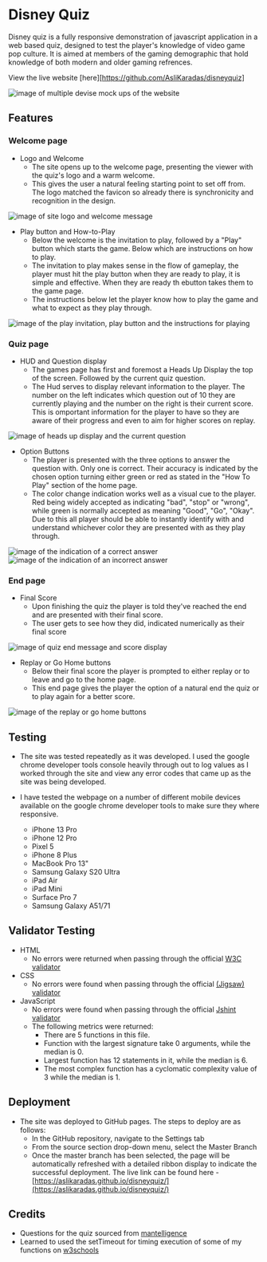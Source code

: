 # Disney Quiz

Disney quiz is a fully responsive demonstration of javascript application in a web based quiz, designed to test the player's knowledge of video game pop culture. It is aimed at members of the gaming demographic that hold knowledge of both modern and older gaming refrences.

View the live website [here][https://github.com/AsliKaradas/disneyquiz] 

<img src="assets/readme_images/sitemockup.PNG" alt="image of multiple devise mock ups of the website">

## Features

### Welcome page

* Logo and Welcome
    * The site opens up to the welcome page, presenting the viewer with the quiz's logo and a warm welcome.
    * This gives the user a natural feeling starting point to set off from. The logo matched the favicon so already there is synchronicity and recognition in the design.


<img src="assets/readme_images/sitewelcome.PNG" alt="image of site logo and welcome message">

* Play button and How-to-Play
    * Below the welcome is the invitation to play, followed by a "Play" button which starts the game. 
    Below which are instructions on how to play.
    * The invitation to play makes sense in the flow of gameplay, the player must hit the play button when they are ready to play,
    it is simple and effective. When they are ready th ebutton takes them to the game page.
    * The instructions below let the player know how to play the game and what to expect as they play through. 

<img src="assets/readme_images/readytoplay.PNG" alt="image of the play invitation, play button and the instructions for playing">

### Quiz page

* HUD and Question display
    * The games page has first and foremost a Heads Up Display the top of the screen. Followed by the current quiz question.
    * The Hud serves to display relevant information to the player. The number on the left indicates which question out of 10 they are currently playing and the number on the right is their current score. This is omportant information for the player to have so they are aware of their progress and even to aim for higher scores on replay. 

<img src="assets/readme_images/hudandq.PNG" alt="image of heads up display and the current question">

* Option Buttons
    * The player is presented with the three options to answer the question with. Only one is correct. Their accuracy is indicated by the chosen option turning either green or red as stated in the "How To Play" section of the home page.
    * The color change indication works well as a visual cue to the player. Red being widely accepted as indicating "bad", "stop" or "wrong", while green is normally accepted as meaning "Good", "Go", "Okay". Due to this all player should be able to instantly identify with and understand whichever color they are presented with as they play through.

<img src="assets/readme_images/correct.PNG" alt="image of the indication of a correct answer">

<img src="assets/readme_images/incorrect.PNG" alt="image of the indication of an incorrect answer">

### End page

* Final Score
    * Upon finishing the quiz the player is told they've reached the end and are presented with their final score.
    * The user gets to see how they did, indicated numerically as their final score

<img src="assets/readme_images/finish.PNG" alt="image of quiz end message and score display">

* Replay or Go Home buttons
    * Below their final score the player is prompted to either replay or to leave and go to the home page.
    * This end page gives the player the option of a natural end the quiz or to play again for a better score. 

<img src="assets/readme_images/replayorhome.PNG" alt="image of the replay or go home buttons">

## Testing

* The site was tested repeatedly as it was developed. I used the google chrome developer tools console heavily through out to log values as I worked through the site and view any error codes that came up as the site was being developed.

* I have tested the webpage on a number of different mobile devices available on the google chrome developer tools to make sure they where responsive.
    * iPhone 13 Pro
    * iPhone 12 Pro
    * Pixel 5
    * iPhone 8 Plus
    * MacBook Pro 13"
    * Samsung Galaxy S20 Ultra
    * iPad Air
    * iPad Mini
    * Surface Pro 7
    * Samsung Galaxy A51/71

## Validator Testing
* HTML
    * No errors were returned when passing through the official [W3C validator](https://validator.w3.org/nu/)
* CSS
    * No errors were found when passing through the official [(Jigsaw) validator](https://jigsaw.w3.org/css-validator/)
* JavaScript
    * No errors were found when passing through the official [Jshint validator](https://jshint.com/)
    * The following metrics were returned:
        * There are 5 functions in this file.
        * Function with the largest signature take 0 arguments, while the median is 0.
        * Largest function has 12 statements in it, while the median is 6.
        * The most complex function has a cyclomatic complexity value of 3 while the median is 1.

## Deployment
* The site was deployed to GitHub pages. The steps to deploy are as follows:
    * In the GitHub repository, navigate to the Settings tab
    * From the source section drop-down menu, select the Master Branch
    * Once the master branch has been selected, the page will be automatically refreshed with a detailed ribbon display to indicate the successful deployment.
The live link can be found here - [https://aslikaradas.github.io/disneyquiz/](https://aslikaradas.github.io/disneyquiz/)

## Credits

* Questions for the quiz sourced from [mantelligence](https://www.mantelligence.com/video-game-trivia/)
* Learned to used the setTimeout for timing execution of some of my functions on [w3schools](https://www.w3schools.com/js/js_timing.asp)
